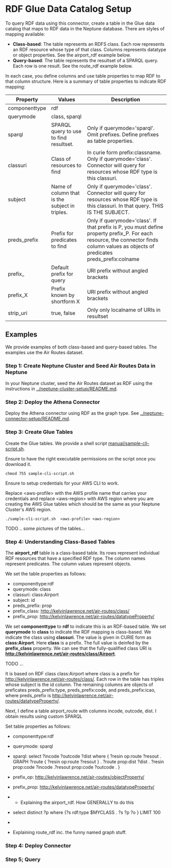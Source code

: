 # RDF Glue Data Catalog Setup

To query RDF data using this connector, create a table in the Glue data catalog that maps to RDF data in the Neptune database. There are styles of mapping available:

- **Class-based**: The table represents an RDFS class. Each row represents an RDF resource whose type of that class. Columns represents datatype or object properties. See the airport_rdf example below.
- **Query-based**: The table represents the resultset of a SPARQL query. Each row is one result. See the route_rdf example below.

In each case, you define columns and use table properties to map RDF to that column structure. Here is a summary of table properties to indicate RDF mapping:

|Property|Values|Description|
|--------|------|-----------|
|componenttype|rdf||
|querymode|class, sparql||
|sparql|SPARQL query to use to find resultset.|Only if querymode='sparql'. Omit prefixes. Define prefixes as table properties.|
|classuri|Class of resources to find|In curie form prefix:classname. Only if querymode='class'. Connector will query for resources whose RDF type is this classuri.|
|subject|Name of column that is the subject in triples.|Only if querymode='class'. Connector will query for resources whose RDF type is this classuri. In that query. THiS IS THE SUBJECT.|
|preds_prefix|Prefix for predicates to find|Only if querymode='class'. If that prefix is P, you must define property prefix_P. For each resource, the connector finds column values as objects of predicates preds_prefix:colname|
|prefix_|Default prefix for query| URI prefix without angled brackets|
|prefix_X|Prefix known by shortform X| URI prefix without angled brackets|
|strip_uri|true, false|Only only localname of URIs in resultset|

## Examples
We provide examples of both class-based and query-based tables. The examples use the Air Routes dataset. 

### Step 1: Create Neptune Cluster and Seed Air Routes Data in Neptune
In your Neptune cluster, seed the Air Routes dataset as RDF using the instructions in [../neptune-cluster-setup/README.md](../neptune-cluster-setup/README.md). 

### Step 2: Deploy the Athena Connector
Deploy the Athena connector using RDF as the graph type. See [../neptune-connector-setup/README.md](../neptune-connector-setup/README.md). 

### Step 3: Create Glue Tables
Create the Glue tables. We provide a shell script [manual/sample-cli-script.sh](manual/sample-cli-script.sh). 

Ensure to have the right executable permissions on the script once you download it.

```
chmod 755 sample-cli-script.sh
```
Ensure to setup credentials for your AWS CLI to work.

Replace &lt;aws-profile> with the AWS profile name that carries your credentials and replace &lt;aws-region> with AWS region where you are creating the 
AWS Glue tables which should be the same as your Neptune Cluster's AWS region.

```
./sample-cli-script.sh  <aws-profile> <aws-region>

```
TODO .. some pictures of the tables...

### Step 4: Understanding Class-Based Tables
The **airport_rdf** table is a class-based table. Its rows represent individual RDF resources that have a specified RDF type. The column names represent predicates. The column values represent objects. 

We set the table properties as follows:
- componenttype:rdf
- querymode: class
- classuri: class:Airport
- subject: id
- preds_prefix: prop
- prefix_class: http://kelvinlawrence.net/air-routes/class/
- prefix_prop: http://kelvinlawrence.net/air-routes/datatypeProperty/

We set **componenttype** to **rdf** to indicate this is an RDF-based table. We set **querymode** to **class** to indicate the RDF mapping is class-based. We indicate the class using **classuri**. The value is given in CURIE form as **class:Airport**. Here **class** is a prefix. The full value is deinfed by the **prefix_class** property. We can see that the fully-qualified class URI is **http://kelvinlawrence.net/air-routes/class/Airport**.



TODO ... 


It is based on RDF class class:Airport where class is a prefix for http://kelvinlawrence.net/air-routes/class/. 
Each row in the table has triples whose subject is the id column. The remaining columns are objects of preficates preds_prefix:type, preds_prefix:code, 
and preds_prefix:icao, where preds_prefix is http://kelvinlawrence.net/air-routes/datatypeProperty/. 

    
Next, I define a table airport_route with columns incode, outcode, dist. I obtain results using custom SPARQL

Set table properties as follows:

- componenttype:rdf
- querymode: sparql
- sparql: select ?incode ?outcode ?dist where { ?resin op:route ?resout . GRAPH ?route { ?resin op:route ?resout } . ?route prop:dist ?dist . ?resin prop:code ?incode .?resout prop:code ?outcode . }
- prefix_op: http://kelvinlawrence.net/air-routes/objectProperty/
- prefix_prop: http://kelvinlawrence.net/air-routes/datatypeProperty/

- - Explaining the airport_rdf. How GENERALLY to do this

- select distinct ?p where {?s rdf:type $MYCLASS . ?s ?p ?o } LIMIT 100
- 
- Explaining route_rdf inc. the funny named graph stuff.  




### Step 4: Deploy Connector

### Step 5; Query


